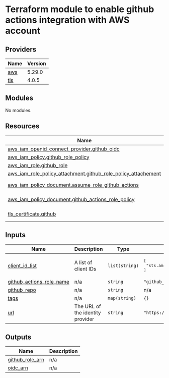 # Terraform module to enable github actions integration with AWS account

<!-- BEGINNING OF PRE-COMMIT-TERRAFORM DOCS HOOK -->
## Providers

| Name | Version |
|------|---------|
| <a name="provider_aws"></a> [aws](#provider\_aws) | 5.29.0 |
| <a name="provider_tls"></a> [tls](#provider\_tls) | 4.0.5 |

## Modules

No modules.

## Resources

| Name | Type |
|------|------|
| [aws_iam_openid_connect_provider.github_oidc](https://registry.terraform.io/providers/hashicorp/aws/5.29.0/docs/resources/iam_openid_connect_provider) | resource |
| [aws_iam_policy.github_role_policy](https://registry.terraform.io/providers/hashicorp/aws/5.29.0/docs/resources/iam_policy) | resource |
| [aws_iam_role.github_role](https://registry.terraform.io/providers/hashicorp/aws/5.29.0/docs/resources/iam_role) | resource |
| [aws_iam_role_policy_attachment.github_role_policy_attachement](https://registry.terraform.io/providers/hashicorp/aws/5.29.0/docs/resources/iam_role_policy_attachment) | resource |
| [aws_iam_policy_document.assume_role_github_actions](https://registry.terraform.io/providers/hashicorp/aws/5.29.0/docs/data-sources/iam_policy_document) | data source |
| [aws_iam_policy_document.github_actions_role_policy](https://registry.terraform.io/providers/hashicorp/aws/5.29.0/docs/data-sources/iam_policy_document) | data source |
| [tls_certificate.github](https://registry.terraform.io/providers/hashicorp/tls/latest/docs/data-sources/certificate) | data source |

## Inputs

| Name | Description | Type | Default | Required |
|------|-------------|------|---------|:--------:|
| <a name="input_client_id_list"></a> [client\_id\_list](#input\_client\_id\_list) | A list of client IDs | `list(string)` | <pre>[<br>  "sts.amazonaws.com"<br>]</pre> | no |
| <a name="input_github_actions_role_name"></a> [github\_actions\_role\_name](#input\_github\_actions\_role\_name) | n/a | `string` | `"github_actions_automation"` | no |
| <a name="input_github_repo"></a> [github\_repo](#input\_github\_repo) | n/a | `string` | n/a | yes |
| <a name="input_tags"></a> [tags](#input\_tags) | n/a | `map(string)` | `{}` | no |
| <a name="input_url"></a> [url](#input\_url) | The URL of the identity provider | `string` | `"https://token.actions.githubusercontent.com"` | no |

## Outputs

| Name | Description |
|------|-------------|
| <a name="output_github_role_arn"></a> [github\_role\_arn](#output\_github\_role\_arn) | n/a |
| <a name="output_oidc_arn"></a> [oidc\_arn](#output\_oidc\_arn) | n/a |
<!-- END OF PRE-COMMIT-TERRAFORM DOCS HOOK -->
